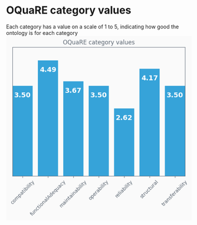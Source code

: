 # OQuaRE category values
Each category has a value on a scale of 1 to 5, indicating how good the ontology is for each category
![category values plot](ontologyAGROcategory_values.png)
